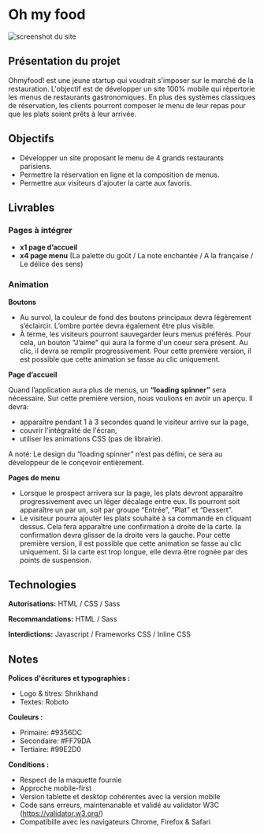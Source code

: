 # Oh my food

![screenshot du site](https://github.com/MaroineTerfous/OhMyFood/blob/master/img/Nori%20Maison1.png)

## Présentation du projet
Ohmyfood! est une jeune startup qui voudrait s'imposer sur le marché de la restauration. L'objectif est de développer un site 100% mobile qui répertorie les menus de restaurants gastronomiques. En plus des systèmes classiques de réservation, les clients pourront composer le menu de leur repas pour que les plats soient prêts à leur arrivée.

## Objectifs
- Développer un site proposant le menu de 4 grands restaurants parisiens.
- Permettre la réservation en ligne et la composition de menus.
- Permettre aux visiteurs d'ajouter la carte aux favoris. 

## Livrables

### Pages à intégrer

- **x1 page d’accueil**
- **x4 page menu** (La palette du goût / La note enchantée / A la française / Le délice des sens)

### Animation

**Boutons**
- Au survol, la couleur de fond des boutons principaux devra légèrement s’éclaircir. L’ombre portée devra également être plus visible.
- À terme, les visiteurs pourront sauvegarder leurs menus préférés. Pour cela, un bouton "J’aime" qui aura la forme d'un coeur sera présent. Au clic, il devra se remplir progressivement. Pour cette première version, il est possible que cette animation se fasse au clic uniquement.

**Page d’accueil**

Quand l’application aura plus de menus, un **“loading spinner”** sera nécessaire. Sur cette première version, nous voulions en avoir un aperçu. Il devra:  
- apparaître pendant 1 à 3 secondes quand le visiteur arrive sur la page, 
- couvrir l'intégralité de l'écran, 
- utiliser les animations CSS (pas de librairie). 

A noté: Le design du “loading spinner” n’est pas défini, ce sera au développeur de le conçevoir entièrement.

**Pages de menu**
- Lorsque le prospect arrivera sur la page, les plats devront apparaître progressivement avec un léger décalage entre eux. Ils pourront soit apparaître un par un, soit par groupe “Entrée”, “Plat” et “Dessert”.
- Le visiteur pourra ajouter les plats souhaité à sa commande en cliquant dessus. Cela fera apparaître une confirmation à droite de la carte. la confirmation devra glisser de la droite vers la gauche. Pour cette première version, il est possible que cette animation se fasse au clic uniquement. Si la carte est trop longue, elle devra être rognée par des points de suspension.

## Technologies

**Autorisations:** HTML / CSS / Sass

**Recommandations:** HTML / Sass

**Interdictions:** Javascript / Frameworks CSS / Inline CSS

## Notes

**Polices d'écritures et typographies :**
- Logo & titres: Shrikhand
- Textes: Roboto

**Couleurs :**
- Primaire: #9356DC
- Secondaire: #FF79DA
- Tertiaire: #99E2D0

**Conditions :**
- Respect de la maquette fournie
- Approche mobile-first
- Version tablette et desktop cohérentes avec la version mobile
- Code sans erreurs, maintenanable et validé au validator W3C (https://validator.w3.org/)
- Compatibille avec les navigateurs Chrome, Firefox & Safari
